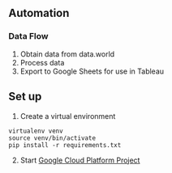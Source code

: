 ## Automation

### Data Flow
1. Obtain data from data.world
2. Process data
3. Export to Google Sheets for use in Tableau

## Set up
1. Create a virtual environment
```
virtualenv venv
source venv/bin/activate
pip install -r requirements.txt
```
2. Start [Google Cloud Platform Project](https://developers.google.com/sheets/api/quickstart/python)